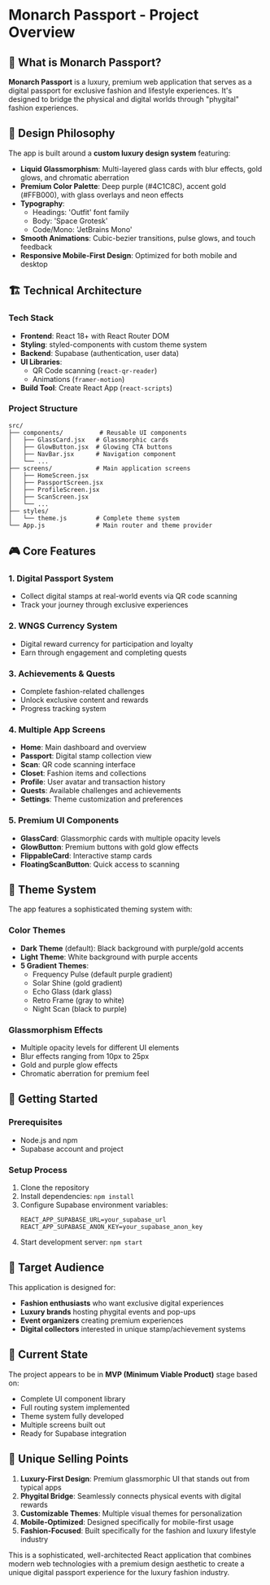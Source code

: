 # Monarch Passport - Project Overview

## 🎯 What is Monarch Passport?

**Monarch Passport** is a luxury, premium web application that serves as a digital passport for exclusive fashion and lifestyle experiences. It's designed to bridge the physical and digital worlds through "phygital" fashion experiences.

## 🎨 Design Philosophy

The app is built around a **custom luxury design system** featuring:

- **Liquid Glassmorphism**: Multi-layered glass cards with blur effects, gold glows, and chromatic aberration
- **Premium Color Palette**: Deep purple (#4C1C8C), accent gold (#FFB000), with glass overlays and neon effects
- **Typography**: 
  - Headings: 'Outfit' font family
  - Body: 'Space Grotesk' 
  - Code/Mono: 'JetBrains Mono'
- **Smooth Animations**: Cubic-bezier transitions, pulse glows, and touch feedback
- **Responsive Mobile-First Design**: Optimized for both mobile and desktop

## 🏗️ Technical Architecture

### Tech Stack
- **Frontend**: React 18+ with React Router DOM
- **Styling**: styled-components with custom theme system
- **Backend**: Supabase (authentication, user data)
- **UI Libraries**: 
  - QR Code scanning (`react-qr-reader`)
  - Animations (`framer-motion`)
- **Build Tool**: Create React App (`react-scripts`)

### Project Structure
```
src/
├── components/          # Reusable UI components
│   ├── GlassCard.jsx   # Glassmorphic cards
│   ├── GlowButton.jsx  # Glowing CTA buttons
│   ├── NavBar.jsx      # Navigation component
│   └── ...
├── screens/            # Main application screens
│   ├── HomeScreen.jsx
│   ├── PassportScreen.jsx
│   ├── ProfileScreen.jsx
│   ├── ScanScreen.jsx
│   └── ...
├── styles/
│   └── theme.js        # Complete theme system
└── App.js              # Main router and theme provider
```

## 🎮 Core Features

### 1. **Digital Passport System**
- Collect digital stamps at real-world events via QR code scanning
- Track your journey through exclusive experiences

### 2. **WNGS Currency System**
- Digital reward currency for participation and loyalty
- Earn through engagement and completing quests

### 3. **Achievements & Quests**
- Complete fashion-related challenges
- Unlock exclusive content and rewards
- Progress tracking system

### 4. **Multiple App Screens**
- **Home**: Main dashboard and overview
- **Passport**: Digital stamp collection view
- **Scan**: QR code scanning interface
- **Closet**: Fashion items and collections
- **Profile**: User avatar and transaction history
- **Quests**: Available challenges and achievements
- **Settings**: Theme customization and preferences

### 5. **Premium UI Components**
- **GlassCard**: Glassmorphic cards with multiple opacity levels
- **GlowButton**: Premium buttons with gold glow effects
- **FlippableCard**: Interactive stamp cards
- **FloatingScanButton**: Quick access to scanning

## 🎨 Theme System

The app features a sophisticated theming system with:

### Color Themes
- **Dark Theme** (default): Black background with purple/gold accents
- **Light Theme**: White background with purple accents
- **5 Gradient Themes**:
  - Frequency Pulse (default purple gradient)
  - Solar Shine (gold gradient)
  - Echo Glass (dark glass)
  - Retro Frame (gray to white)
  - Night Scan (black to purple)

### Glassmorphism Effects
- Multiple opacity levels for different UI elements
- Blur effects ranging from 10px to 25px
- Gold and purple glow effects
- Chromatic aberration for premium feel

## 🚀 Getting Started

### Prerequisites
- Node.js and npm
- Supabase account and project

### Setup Process
1. Clone the repository
2. Install dependencies: `npm install`
3. Configure Supabase environment variables:
   ```
   REACT_APP_SUPABASE_URL=your_supabase_url
   REACT_APP_SUPABASE_ANON_KEY=your_supabase_anon_key
   ```
4. Start development server: `npm start`

## 🎯 Target Audience

This application is designed for:
- **Fashion enthusiasts** who want exclusive digital experiences
- **Luxury brands** hosting phygital events and pop-ups
- **Event organizers** creating premium experiences
- **Digital collectors** interested in unique stamp/achievement systems

## 🔧 Current State

The project appears to be in **MVP (Minimum Viable Product)** stage based on:
- Complete UI component library
- Full routing system implemented
- Theme system fully developed
- Multiple screens built out
- Ready for Supabase integration

## 🎨 Unique Selling Points

1. **Luxury-First Design**: Premium glassmorphic UI that stands out from typical apps
2. **Phygital Bridge**: Seamlessly connects physical events with digital rewards
3. **Customizable Themes**: Multiple visual themes for personalization
4. **Mobile-Optimized**: Designed specifically for mobile-first usage
5. **Fashion-Focused**: Built specifically for the fashion and luxury lifestyle industry

This is a sophisticated, well-architected React application that combines modern web technologies with a premium design aesthetic to create a unique digital passport experience for the luxury fashion industry.